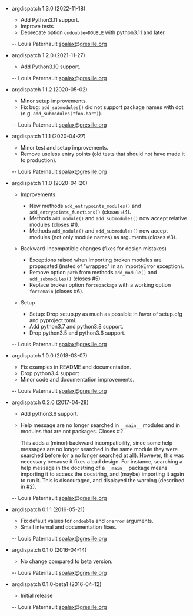 * argdispatch 1.3.0 (2022-11-18)

    * Add Python3.11 support.
    * Improve tests
    * Deprecate option `ondouble=DOUBLE` with python3.11 and later.

    -- Louis Paternault <spalax@gresille.org>

* argdispatch 1.2.0 (2021-11-27)

    * Add Python3.10 support.

    -- Louis Paternault <spalax@gresille.org>

* argdispatch 1.1.2 (2020-05-02)

    * Minor setup improvements.
    * Fix bug: `add_submodules()` did not support package names with dot (e.g. `add_submodules("foo.bar")`).

    -- Louis Paternault <spalax@gresille.org>

* argdispatch 1.1.1 (2020-04-27)

    * Minor test and setup improvements.
    * Remove useless entry points (old tests that should not have made it to production).

    -- Louis Paternault <spalax@gresille.org>

* argdispatch 1.1.0 (2020-04-20)

    * Improvements
      * New methods `add_entrypoints_modules()` and `add_entrypoints_functions()` (closes #4).
      * Methods `add_module()` and `add_submodules()` now accept relative modules (closes #1).
      * Methods `add_module()` and `add_submodules()` now accept modules (not only module names) as arguments (closes #3).

    * Backward-incompatible changes (fixes for design mistakes)
      * Exceptions raised when importing broken modules are propagated (insted of "wrapped" in an ImporteError exception).
      * Remove option `path` from methods `add_module()` and `add_submodules()` (closes #5).
      * Replace broken option `forcepackage` with a working option `forcemain` (closes #6).

    * Setup
        * Setup: Drop setup.py as much as possible in favor of setup.cfg and pyproject.toml.
        * Add python3.7 and python3.8 support.
        * Drop python3.5 and python3.6 support.

    -- Louis Paternault <spalax@gresille.org>

* argdispatch 1.0.0 (2018-03-07)

    * Fix examples in README and documentation.
    * Drop python3.4 support
    * Minor code and documentation improvements.

    -- Louis Paternault <spalax@gresille.org>

* argdispatch 0.2.0 (2017-04-28)

    * Add python3.6 support.
    * Help message are no longer searched in `__main__` modules and in modules
      that are not packages. Closes #2.

        This adds a (minor) backward incompatibility, since some help messages
        are no longer searched in the same module they were searched before (or a
        no longer searched at all). However, this was necessary because it fixes
        a bad design. For instance, searching a help message in the docstring of
        a `__main__` package means importing it to access the docstring, and
        (maybe) importing it again to run it. This is discouraged, and displayed
        the warning (described in #2).

    -- Louis Paternault <spalax@gresille.org>

* argdispatch 0.1.1 (2016-05-21)

    * Fix default values for `ondouble` and `onerror` arguments.
    * Small internal and documentation fixes.

    -- Louis Paternault <spalax@gresille.org>

* argdispatch 0.1.0 (2016-04-14)

    * No change compared to beta version.

    -- Louis Paternault <spalax@gresille.org>

* argdispatch 0.1.0-beta1 (2016-04-12)

    * Initial release

    -- Louis Paternault <spalax@gresille.org>
